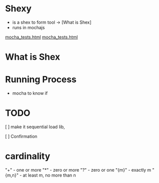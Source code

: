  # Shexy
- is a shex to form tool -> [What is Shex]
- runs in mochajs


<a href="mocha_tests.html">mocha_tests.html</a>
[mocha_tests.html](mocha_tests.html)

# What is Shex




# Running Process
 - mocha to know if

# TODO

 [ ] make it sequential load lib,

  [ ] Confirmation

# cardinality

"+" - one or more
"*" - zero or more
"?" - zero or one
"{m}" - exactly m
"{m,n}" - at least m, no more than n

